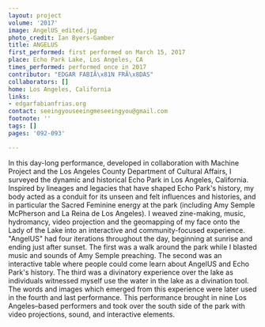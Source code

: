 ```yaml
---
layout: project
volume: '2017'
image: AngelUS_edited.jpg
photo_credit: Ian Byers-Gamber
title: ANGELUS
first_performed: first performed on March 15, 2017
place: Echo Park Lake, Los Angeles, CA
times_performed: performed once in 2017
contributor: "EDGAR FABIÃ\x81N FRÃ\x8DAS"
collaborators: []
home: Los Angeles, California
links:
- edgarfabianfrias.org
contact: seeingyouseeingmeseeingyou@gmail.com
footnote: ''
tags: []
pages: '092-093'

---
```


In this day-long performance, developed in collaboration with Machine Project and the Los Angeles County Department of Cultural Affairs, I surveyed the dynamic and historical Echo Park in Los Angeles, California. Inspired by lineages and legacies that have shaped Echo Park's history, my body acted as a conduit for its unseen and felt influences and histories, and in particular the Sacred Feminine energy at the park (including Amy Semple McPherson and La Reina de Los Angeles). I weaved zine-making, music, hydromancy, video projection and the geomapping of my face onto the Lady of the Lake into an interactive and community-focused experience. "AngelUS" had four iterations throughout the day, beginning at sunrise and ending just after sunset. The first was a walk around the park while I blasted music and sounds of Amy Semple preaching. The second was an interactive table where people could come learn about AngelUS and Echo Park's history. The third was a divinatory experience over the lake as individuals witnessed myself use the water in the lake as a divination tool. The words and images which emerged from this experience were later used in the fourth and last performance. This performance brought in nine Los Angeles–based performers and took over the south side of the park with video projections, sound, and interactive elements.
